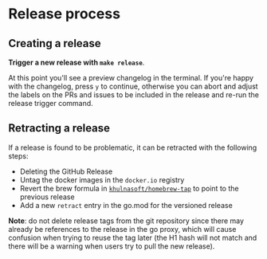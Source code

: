 # Release process


## Creating a release

**Trigger a new release with `make release`**. 

At this point you'll see a preview changelog in the terminal. If you're happy with the 
changelog, press `y` to continue, otherwise you can abort and adjust the labels on the 
PRs and issues to be included in the release and re-run the release trigger command.


## Retracting a release

If a release is found to be problematic, it can be retracted with the following steps:

- Deleting the GitHub Release
- Untag the docker images in the `docker.io` registry
- Revert the brew formula in [`khulnasoft/homebrew-tap`](https://github.com/khulnasoft/homebrew-tap) to point to the previous release
- Add a new `retract` entry in the go.mod for the versioned release

**Note**: do not delete release tags from the git repository since there may already be references to the release
in the go proxy, which will cause confusion when trying to reuse the tag later (the H1 hash will not match and there
will be a warning when users try to pull the new release).
